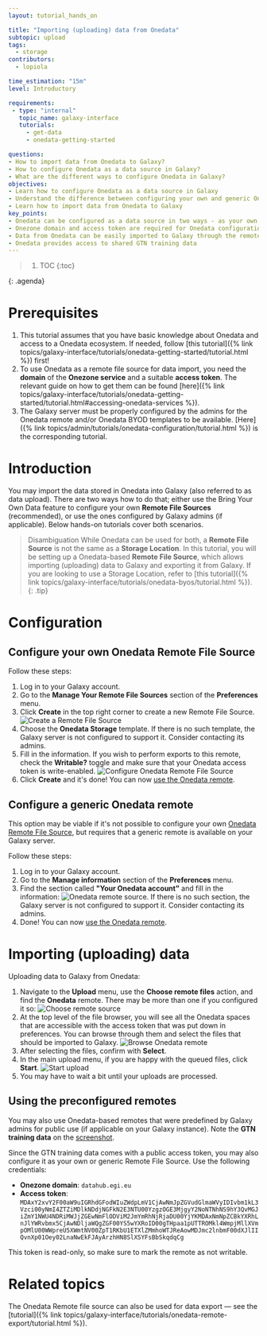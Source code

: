 ```yaml
---
layout: tutorial_hands_on

title: "Importing (uploading) data from Onedata"
subtopic: upload
tags:
  - storage
contributors:
  - lopiola

time_estimation: "15m"
level: Introductory

requirements:
 - type: "internal"
   topic_name: galaxy-interface
   tutorials:
     - get-data
     - onedata-getting-started

questions:
- How to import data from Onedata to Galaxy?
- How to configure Onedata as a data source in Galaxy?
- What are the different ways to configure Onedata in Galaxy?
objectives:
- Learn how to configure Onedata as a data source in Galaxy
- Understand the difference between configuring your own and generic Onedata source
- Learn how to import data from Onedata to Galaxy
key_points:
- Onedata can be configured as a data source in two ways - as your own or generic remote source
- Onezone domain and access token are required for Onedata configuration
- Data from Onedata can be easily imported to Galaxy through the remote files selection interface
- Onedata provides access to shared GTN training data
---
```


<!-- FIXME consider using {: .hands-on} sections -->
<!-- FIXME image showing the Onedata/Galaxy UIs -->


> <agenda-title></agenda-title>
>
> 1. TOC
> {:toc}
>
{: .agenda}


# Prerequisites

1. This tutorial assumes that you have basic knowledge about Onedata and access 
   to a Onedata ecosystem. If needed, follow 
   [this tutorial]({% link topics/galaxy-interface/tutorials/onedata-getting-started/tutorial.html %})
   first!
2. To use Onedata as a remote file source for data import, you need the
   **domain** of the **Onezone service** and a suitable **access token**. The
   relevant guide on how to get them can be found 
   [here]({% link topics/galaxy-interface/tutorials/onedata-getting-started/tutorial.html#accessing-onedata-services %}). 
3. The Galaxy server must be properly configured by the admins for the Onedata
   remote and/or Onedata BYOD templates to be available. 
   [Here]({% link topics/admin/tutorials/onedata-configuration/tutorial.html %}) is the corresponding tutorial.


# Introduction

You may import the data stored in Onedata into Galaxy (also referred to as data
upload). There are two ways how to do that; either use the Bring Your Own Data
feature to configure your own **Remote File Sources** (recommended), or use the
ones configured by Galaxy admins (if applicable). Below hands-on tutorials cover
both scenarios.


> <tip-title>Disambiguation</tip-title>
> While Onedata can be used for both, a **Remote File Source** is not the same
> as a **Storage Location**. In this tutorial, you will be setting up a
> Onedata-based **Remote File Source**, which allows importing (uploading) data
> to Galaxy and exporting it from Galaxy. If you are looking to use a Storage
> Location, refer to 
> [this tutorial]({% link topics/galaxy-interface/tutorials/onedata-byos/tutorial.html %}).
{: .tip}


# Configuration

## Configure your own Onedata Remote File Source

Follow these steps:

1. Log in to your Galaxy account.
2. Go to the **Manage Your Remote File Sources** section of the **Preferences** menu.
3. Click **Create** in the top right corner to create a new Remote File Source.
   ![Create a Remote File Source](../../images/onedata-remote-import/configure-create-rfs.png)
4. Choose the **Onedata Storage** template. If there is no such template, the 
   Galaxy server is not configured to support it. Consider contacting its admins.
5. Fill in the information. If you wish to perform exports to this remote, check
   the **Writable?** toggle and make sure that your Onedata access token is write-enabled.
   ![Configure Onedata Remote File Source](../../images/onedata-remote-import/configure-onedata-rfs.png)
6. Click **Create** and it's done! You can now [use the Onedata remote](#importing-uploading-data).


## Configure a generic Onedata remote

This option may be viable if it's not possible to configure your own 
[Onedata Remote File Source](#configure-your-own-onedata-remote-file-source),
but requires that a generic remote is available on your Galaxy server.

Follow these steps:
1. Log in to your Galaxy account.
2. Go to the **Manage information** section of the **Preferences** menu.
3. Find the section called **"Your Onedata account"** and fill in the information:
   ![Onedata remote source](../../images/onedata-remote-import/preferences-generic-rfs.png).
   If there is no such section, the Galaxy server is not configured to support it. 
   Consider contacting its admins.
4. Done! You can now [use the Onedata remote](#importing-uploading-data).


# Importing (uploading) data

Uploading data to Galaxy from Onedata:

1. Navigate to the **Upload** menu, use the **Choose remote files** action, and find the 
   **Onedata** remote. There may be more than one if you configured it so: 
   ![Choose remote source](../../images/onedata-remote-import/upload-choose-rfs.png)
2. At the top level of the file browser, you will see all the Onedata spaces that are
   accessible with the access token that was put down in preferences. You can browse
   through them and select the files that should be imported to Galaxy.
   ![Browse Onedata remote](../../images/onedata-remote-import/upload-browse-rfs.png)
3. After selecting the files, confirm with **Select**.
4. In the main upload menu, if you are happy with the queued files, click **Start**.
   ![Start upload](../../images/onedata-remote-import/upload-start.png)
5. You may have to wait a bit until your uploads are processed.


## Using the preconfigured remotes

You may also use Onedata-based remotes that were predefined by Galaxy admins for
public use (if applicable on your Galaxy instance). Note the **GTN training data**
on the [screenshot](#importing-uploading-data).

Since the GTN training data comes with a public access token, you may also configure
it as your own or generic Remote File Source. Use the following credentials:

* **Onezone domain**: `datahub.egi.eu`
* **Access token**: `MDAxY2xvY2F00aW9uIGRhdGFodWIuZWdpLmV1CjAwNmJpZGVudGlmaWVyIDIvbm1kL3Vzci00yNmI4ZTZiMDlkNDdjNGFkN2E3NTU00YzgzOGE3MjgyY2NoNTNhNS9hY3QvMGJiZmY1NWU4NDRiMWJjZGEwNmFlODViM2JmYmRhNjRjaDU00YjYKMDAxNmNpZCBkYXRhLnJlYWRvbmx5CjAwNDljaWQgZGF00YS5wYXRoID00gTHpaa1pUTTROMkl4WmpjMllXVmpOMlU00WWpreU5XWmtNV00ZpT1RKbU1ETXlZMmhoWTJReAowMDJmc2lnbmF00dXJlIIQvnXp01Oey02LnaNwEkFJAyArzhHN8SlXSYFsBbSkqdqCg`

This token is read-only, so make sure to mark the remote as not writable.


# Related topics

The Onedata Remote file source can also be used for data export — see the 
[tutorial]({% link topics/galaxy-interface/tutorials/onedata-remote-export/tutorial.html %}).
